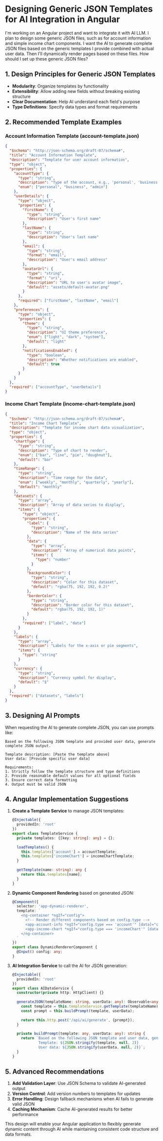 # Designing Generic JSON Templates for AI Integration in Angular

I'm working on an Angular project and want to integrate it with AI LLM. I plan to design some generic JSON files, such as for account information and simple income chart components. I want the AI to generate complete JSON files based on the generic templates I provide combined with actual user data. Then I'll dynamically render pages based on these files. How should I set up these generic JSON files?

## 1. Design Principles for Generic JSON Templates

- **Modularity**: Organize templates by functionality
- **Extensibility**: Allow adding new fields without breaking existing structure
- **Clear Documentation**: Help AI understand each field's purpose
- **Type Definitions**: Specify data types and format requirements

## 2. Recommended Template Examples

### Account Information Template (account-template.json)

```json
{
  "$schema": "http://json-schema.org/draft-07/schema#",
  "title": "Account Information Template",
  "description": "Template for user account information",
  "type": "object",
  "properties": {
    "accountType": {
      "type": "string",
      "description": "Type of the account, e.g., 'personal', 'business', 'admin'",
      "enum": ["personal", "business", "admin"]
    },
    "userDetails": {
      "type": "object",
      "properties": {
        "firstName": {
          "type": "string",
          "description": "User's first name"
        },
        "lastName": {
          "type": "string",
          "description": "User's last name"
        },
        "email": {
          "type": "string",
          "format": "email",
          "description": "User's email address"
        },
        "avatarUrl": {
          "type": "string",
          "format": "uri",
          "description": "URL to user's avatar image",
          "default": "assets/default-avatar.png"
        }
      },
      "required": ["firstName", "lastName", "email"]
    },
    "preferences": {
      "type": "object",
      "properties": {
        "theme": {
          "type": "string",
          "description": "UI theme preference",
          "enum": ["light", "dark", "system"],
          "default": "light"
        },
        "notificationsEnabled": {
          "type": "boolean",
          "description": "Whether notifications are enabled",
          "default": true
        }
      }
    }
  },
  "required": ["accountType", "userDetails"]
}
```

### Income Chart Template (income-chart-template.json)

```json
{
  "$schema": "http://json-schema.org/draft-07/schema#",
  "title": "Income Chart Template",
  "description": "Template for income chart data visualization",
  "type": "object",
  "properties": {
    "chartType": {
      "type": "string",
      "description": "Type of chart to render",
      "enum": ["bar", "line", "pie", "doughnut"],
      "default": "bar"
    },
    "timeRange": {
      "type": "string",
      "description": "Time range for the data",
      "enum": ["weekly", "monthly", "quarterly", "yearly"],
      "default": "monthly"
    },
    "datasets": {
      "type": "array",
      "description": "Array of data series to display",
      "items": {
        "type": "object",
        "properties": {
          "label": {
            "type": "string",
            "description": "Name of the data series"
          },
          "data": {
            "type": "array",
            "description": "Array of numerical data points",
            "items": {
              "type": "number"
            }
          },
          "backgroundColor": {
            "type": "string",
            "description": "Color for this dataset",
            "default": "rgba(75, 192, 192, 0.2)"
          },
          "borderColor": {
            "type": "string",
            "description": "Border color for this dataset",
            "default": "rgba(75, 192, 192, 1)"
          }
        },
        "required": ["label", "data"]
      }
    },
    "labels": {
      "type": "array",
      "description": "Labels for the x-axis or pie segments",
      "items": {
        "type": "string"
      }
    },
    "currency": {
      "type": "string",
      "description": "Currency symbol for display",
      "default": "$"
    }
  },
  "required": ["datasets", "labels"]
}
```

## 3. Designing AI Prompts

When requesting the AI to generate complete JSON, you can use prompts like:

```
Based on the following JSON template and provided user data, generate complete JSON output.

Template description: [Paste the template above]
User data: [Provide specific user data]

Requirements:
1. Strictly follow the template structure and type definitions
2. Provide reasonable default values for all optional fields
3. Ensure correct data formatting
4. Output must be valid JSON
```

## 4. Angular Implementation Suggestions

1. **Create a Template Service** to manage JSON templates:
   ```typescript
   @Injectable({
     providedIn: 'root'
   })
   export class TemplateService {
     private templates: {[key: string]: any} = {};
     
     loadTemplates() {
       this.templates['account'] = accountTemplate;
       this.templates['incomeChart'] = incomeChartTemplate;
     }
     
     getTemplate(name: string): any {
       return this.templates[name];
     }
   }
   ```

2. **Dynamic Component Rendering** based on generated JSON:
   ```typescript
   @Component({
     selector: 'app-dynamic-renderer',
     template: `
       <ng-container *ngIf="config">
         <!-- Render different components based on config.type -->
         <app-account-info *ngIf="config.type === 'account'" [data]="config.data"></app-account-info>
         <app-income-chart *ngIf="config.type === 'incomeChart'" [data]="config.data"></app-income-chart>
       </ng-container>
     `
   })
   export class DynamicRendererComponent {
     @Input() config: any;
   }
   ```

3. **AI Integration Service** to call the AI for JSON generation:
   ```typescript
   @Injectable({
     providedIn: 'root'
   })
   export class AIDataService {
     constructor(private http: HttpClient) {}
     
     generateJSON(templateName: string, userData: any): Observable<any> {
       const template = this.templateService.getTemplate(templateName);
       const prompt = this.buildPrompt(template, userData);
       
       return this.http.post('/api/ai/generate', {prompt});
     }
     
     private buildPrompt(template: any, userData: any): string {
       return `Based on the following JSON template and user data, generate complete JSON output...
               Template: ${JSON.stringify(template, null, 2)}
               User data: ${JSON.stringify(userData, null, 2)}`;
     }
   }
   ```

## 5. Advanced Recommendations

1. **Add Validation Layer**: Use JSON Schema to validate AI-generated output
2. **Version Control**: Add version numbers to templates for updates
3. **Error Handling**: Design fallback mechanisms when AI fails to generate valid JSON
4. **Caching Mechanism**: Cache AI-generated results for better performance

This design will enable your Angular application to flexibly generate dynamic content through AI while maintaining consistent code structure and data formats.